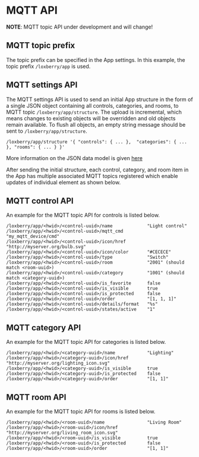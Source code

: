 # MQTT API

**NOTE**: MQTT topic API under development and will change!

## MQTT topic prefix

The topic prefix can be specified in the App settings. In this example, the topic prefix `/loxberry/app` is used.

## MQTT settings API

The MQTT settings API is used to send an initial App structure in the form of a single JSON object containing all controls, categories, and rooms, to MQTT topic `/loxberry/app/structure`. The upload is incremental, which means changes to existing objects will be overridden and old objects remain available. To flush all objects, an empty string message should be sent to `/loxberry/app/structure`.

```
/loxberry/app/structure '{ "controls": { ... },  "categories": { ... }, "rooms": { ... } }'
```

More information on the JSON data model is given [here](https://github.com/nufke/loxberrypwa/wiki/JSON-data-model)

After sending the initial structure, each control, category, and room item in the App has multiple associated MQTT topics registered which enable updates of individual element as shown below.

## MQTT control API

An example for the MQTT topic API for controls is listed below.

```
/loxberry/app/<hwid>/<control-uuid>/name             "Light control"
/loxberry/app/<hwid>/<control-uuid>/mqtt_cmd         "my_mqtt_device/cmd"
/loxberry/app/<hwid>/<control-uuid>/icon/href        "http://myserver.org/bulb.svg"
/loxberry/app/<hwid>/<control-uuid>/icon/color       "#CECECE"
/loxberry/app/<hwid>/<control-uuid>/type             "Switch"
/loxberry/app/<hwid>/<control-uuid>/room             "2001" (should match <room-uuid>)
/loxberry/app/<hwid>/<control-uuid>/category         "1001" (should match <category-uuid>)
/loxberry/app/<hwid>/<control-uuid>/is_favorite      false
/loxberry/app/<hwid>/<control-uuid>/is_visible       true
/loxberry/app/<hwid>/<control-uuid>/is_protected     false
/loxberry/app/<hwid>/<control-uuid>/order            "[1, 1, 1]"
/loxberry/app/<hwid>/<control-uuid>/details/format   "%s"
/loxberry/app/<hwid>/<control-uuid>/states/active    "1"

```

## MQTT category API

An example for the MQTT topic API for categories is listed below.

```
/loxberry/app/<hwid>/<category-uuid>/name            "Lighting"
/loxberry/app/<hwid>/<category-uuid>/icon/href       "http://myserver.org/lighting_icon.svg"
/loxberry/app/<hwid>/<category-uuid>/is_visible      true
/loxberry/app/<hwid>/<category-uuid>/is_protected    false
/loxberry/app/<hwid>/<category-uuid>/order           "[1, 1]"
```

## MQTT room API

An example for the MQTT topic API for rooms is listed below.

```
/loxberry/app/<hwid>/<room-uuid>/name                "Living Room"
/loxberry/app/<hwid>/<room-uuid>/icon/href           "http://myserver.org/living_room_icon.svg"
/loxberry/app/<hwid>/<room-uuid>/is_visible          true
/loxberry/app/<hwid>/<room-uuid>/is_protected        false
/loxberry/app/<hwid>/<room-uuid>/order               "[1, 1]"
```
